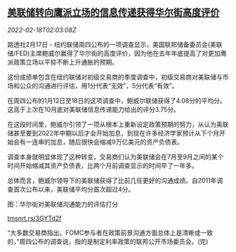 <!--1645151462000-->
[美联储转向鹰派立场的信息传递获得华尔街高度评价](https://cn.reuters.com/article/wall-street-us-fed-communication-0218-idCNKBS2KN05I)
------

<div><i>2022-02-18T02:03:08Z</i></div><p>路透社2月17日 - 纽约联储周四公布的一项调查显示，美国联邦储备委员会(美联储/FED)主席鲍威尔赢得了华尔街的高度评价，因为他在去年年底提高了对更加鹰派政策立场以平抑不断上升通胀的预期。</p><p>这份成绩单包含在纽约联储对初级交易商的季度调查中，初级交易商对美联储与市场和公众的沟通进行评估，用1分代表“无效”，5分代表“有效”。</p><p>在周四公布的1月12日至18日的这项调查中，鲍威尔联储获得了4.08分的平均分。这高于上次在10月底对美联储信息传递能力给出的评分3.75分。</p><p>在这段时间里，鲍威尔引领了一项从根本上重新设定政策预期的努力，从认为美联储甚至要到2022年中期以后才会开始加息，到现在许多经济学家预计从下个月开始会有一连串的加息，随后很快会缩减9万亿美元的资产负债表。</p><p>调查本身就明显体现了这种转变，交易商们认为美联储会在7月至9月之间的某个时间开始缩减其资产负债表，比两个月前调查显示的时间早了一年多。</p><p>总体而言，鲍威尔领导下的美联储获得了比前几任更好的沟通成绩。自2011年调查首次公布以来，美联储平均分首次超过4分。</p><p>图：华尔街对美联储沟通能力的评估打分</p><p><a href="https://tmsnrt.rs/3GYTd2f">tmsnrt.rs/3GYTd2f</a></p><p>“大多数交易商指出，FOMC参与者在政策前景沟通方面总体上是清晰或一致的，”周四公布的调查说，指的是制定利率政策的联邦公开市场委员会。(完)</p>

